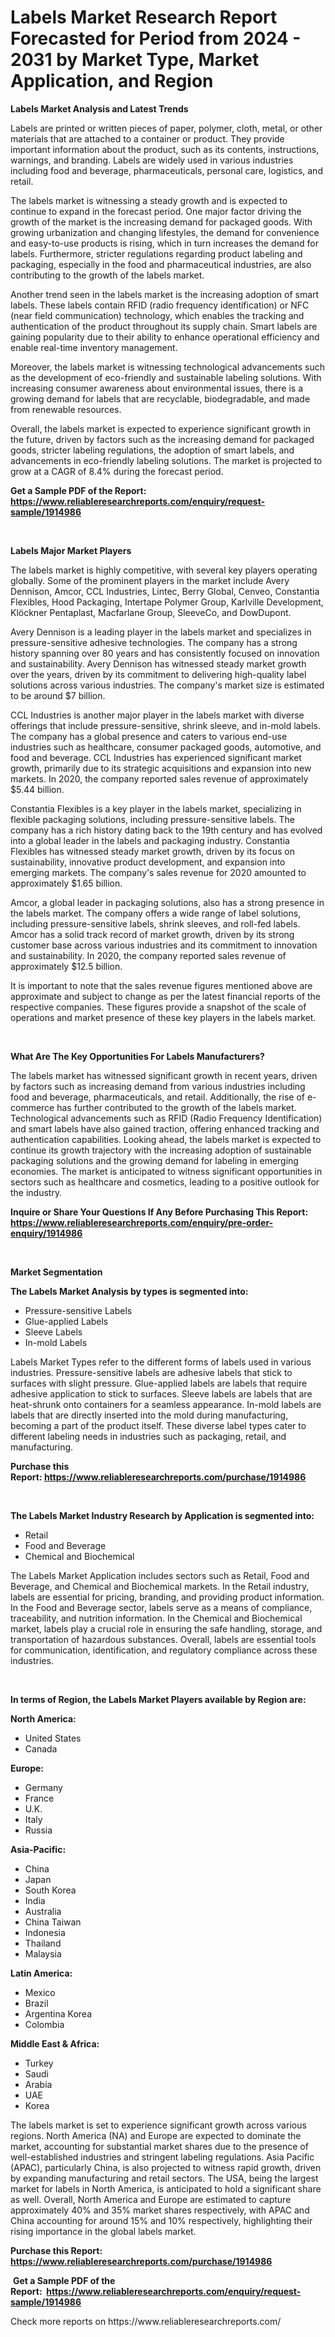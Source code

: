 <p><h1>Labels Market Research Report Forecasted for Period from 2024 -  2031 by Market Type, Market Application, and Region</h1></p><p><strong>Labels Market Analysis and Latest Trends</strong></p>
<p><p>Labels are printed or written pieces of paper, polymer, cloth, metal, or other materials that are attached to a container or product. They provide important information about the product, such as its contents, instructions, warnings, and branding. Labels are widely used in various industries including food and beverage, pharmaceuticals, personal care, logistics, and retail.</p><p>The labels market is witnessing a steady growth and is expected to continue to expand in the forecast period. One major factor driving the growth of the market is the increasing demand for packaged goods. With growing urbanization and changing lifestyles, the demand for convenience and easy-to-use products is rising, which in turn increases the demand for labels. Furthermore, stricter regulations regarding product labeling and packaging, especially in the food and pharmaceutical industries, are also contributing to the growth of the labels market.</p><p>Another trend seen in the labels market is the increasing adoption of smart labels. These labels contain RFID (radio frequency identification) or NFC (near field communication) technology, which enables the tracking and authentication of the product throughout its supply chain. Smart labels are gaining popularity due to their ability to enhance operational efficiency and enable real-time inventory management.</p><p>Moreover, the labels market is witnessing technological advancements such as the development of eco-friendly and sustainable labeling solutions. With increasing consumer awareness about environmental issues, there is a growing demand for labels that are recyclable, biodegradable, and made from renewable resources.</p><p>Overall, the labels market is expected to experience significant growth in the future, driven by factors such as the increasing demand for packaged goods, stricter labeling regulations, the adoption of smart labels, and advancements in eco-friendly labeling solutions. The market is projected to grow at a CAGR of 8.4% during the forecast period.</p></p>
<p><strong>Get a Sample PDF of the Report:&nbsp; <a href="https://www.reliableresearchreports.com/enquiry/request-sample/1914986">https://www.reliableresearchreports.com/enquiry/request-sample/1914986</a></strong></p>
<p>&nbsp;</p>
<p><strong>Labels Major Market Players</strong></p>
<p><p>The labels market is highly competitive, with several key players operating globally. Some of the prominent players in the market include Avery Dennison, Amcor, CCL Industries, Lintec, Berry Global, Cenveo, Constantia Flexibles, Hood Packaging, Intertape Polymer Group, Karlville Development, Klöckner Pentaplast, Macfarlane Group, SleeveCo, and DowDupont.</p><p>Avery Dennison is a leading player in the labels market and specializes in pressure-sensitive adhesive technologies. The company has a strong history spanning over 80 years and has consistently focused on innovation and sustainability. Avery Dennison has witnessed steady market growth over the years, driven by its commitment to delivering high-quality label solutions across various industries. The company's market size is estimated to be around $7 billion.</p><p>CCL Industries is another major player in the labels market with diverse offerings that include pressure-sensitive, shrink sleeve, and in-mold labels. The company has a global presence and caters to various end-use industries such as healthcare, consumer packaged goods, automotive, and food and beverage. CCL Industries has experienced significant market growth, primarily due to its strategic acquisitions and expansion into new markets. In 2020, the company reported sales revenue of approximately $5.44 billion.</p><p>Constantia Flexibles is a key player in the labels market, specializing in flexible packaging solutions, including pressure-sensitive labels. The company has a rich history dating back to the 19th century and has evolved into a global leader in the labels and packaging industry. Constantia Flexibles has witnessed steady market growth, driven by its focus on sustainability, innovative product development, and expansion into emerging markets. The company's sales revenue for 2020 amounted to approximately $1.65 billion.</p><p>Amcor, a global leader in packaging solutions, also has a strong presence in the labels market. The company offers a wide range of label solutions, including pressure-sensitive labels, shrink sleeves, and roll-fed labels. Amcor has a solid track record of market growth, driven by its strong customer base across various industries and its commitment to innovation and sustainability. In 2020, the company reported sales revenue of approximately $12.5 billion.</p><p>It is important to note that the sales revenue figures mentioned above are approximate and subject to change as per the latest financial reports of the respective companies. These figures provide a snapshot of the scale of operations and market presence of these key players in the labels market.</p></p>
<p>&nbsp;</p>
<p><strong>What Are The Key Opportunities For Labels Manufacturers?</strong></p>
<p><p>The labels market has witnessed significant growth in recent years, driven by factors such as increasing demand from various industries including food and beverage, pharmaceuticals, and retail. Additionally, the rise of e-commerce has further contributed to the growth of the labels market. Technological advancements such as RFID (Radio Frequency Identification) and smart labels have also gained traction, offering enhanced tracking and authentication capabilities. Looking ahead, the labels market is expected to continue its growth trajectory with the increasing adoption of sustainable packaging solutions and the growing demand for labeling in emerging economies. The market is anticipated to witness significant opportunities in sectors such as healthcare and cosmetics, leading to a positive outlook for the industry.</p></p>
<p><strong>Inquire or Share Your Questions If Any Before Purchasing This Report: <a href="https://www.reliableresearchreports.com/enquiry/pre-order-enquiry/1914986">https://www.reliableresearchreports.com/enquiry/pre-order-enquiry/1914986</a></strong></p>
<p>&nbsp;</p>
<p><strong>Market Segmentation</strong></p>
<p><strong>The Labels Market Analysis by types is segmented into:</strong></p>
<p><ul><li>Pressure-sensitive Labels</li><li>Glue-applied Labels</li><li>Sleeve Labels</li><li>In-mold Labels</li></ul></p>
<p><p>Labels Market Types refer to the different forms of labels used in various industries. Pressure-sensitive labels are adhesive labels that stick to surfaces with slight pressure. Glue-applied labels are labels that require adhesive application to stick to surfaces. Sleeve labels are labels that are heat-shrunk onto containers for a seamless appearance. In-mold labels are labels that are directly inserted into the mold during manufacturing, becoming a part of the product itself. These diverse label types cater to different labeling needs in industries such as packaging, retail, and manufacturing.</p></p>
<p><strong>Purchase this Report:&nbsp;<a href="https://www.reliableresearchreports.com/purchase/1914986">https://www.reliableresearchreports.com/purchase/1914986</a></strong></p>
<p>&nbsp;</p>
<p><strong>The Labels Market Industry Research by Application is segmented into:</strong></p>
<p><ul><li>Retail</li><li>Food and Beverage</li><li>Chemical and Biochemical</li></ul></p>
<p><p>The Labels Market Application includes sectors such as Retail, Food and Beverage, and Chemical and Biochemical markets. In the Retail industry, labels are essential for pricing, branding, and providing product information. In the Food and Beverage sector, labels serve as a means of compliance, traceability, and nutrition information. In the Chemical and Biochemical market, labels play a crucial role in ensuring the safe handling, storage, and transportation of hazardous substances. Overall, labels are essential tools for communication, identification, and regulatory compliance across these industries.</p></p>
<p>&nbsp;</p>
<p><strong>In terms of Region, the Labels Market Players available by Region are:</strong></p>
<p>
    <p> <strong> North America: </strong>
        <ul>
            <li>United States</li>
            <li>Canada</li>
        </ul>
        </p> 
    <p> <strong> Europe: </strong>
        <ul>
            <li>Germany</li>
            <li>France</li>
            <li>U.K.</li>
            <li>Italy</li>
            <li>Russia</li>
        </ul>
        </p> 
    <p> <strong> Asia-Pacific: </strong>
        <ul>
            <li>China</li>
            <li>Japan</li>
            <li>South Korea</li>
            <li>India</li>
            <li>Australia</li>
            <li>China Taiwan</li>
            <li>Indonesia</li>
            <li>Thailand</li>
            <li>Malaysia</li>
        </ul>
        </p> 
    <p> <strong> Latin America: </strong>
        <ul>
            <li>Mexico</li>
            <li>Brazil</li>
            <li>Argentina Korea</li>
            <li>Colombia</li>
        </ul>
        </p> 
    <p> <strong> Middle East & Africa: </strong>
        <ul>
            <li>Turkey</li>
            <li>Saudi</li>
            <li>Arabia</li>
            <li>UAE</li>
            <li>Korea</li>
        </ul>
    </p>
    </p>
<p><p>The labels market is set to experience significant growth across various regions. North America (NA) and Europe are expected to dominate the market, accounting for substantial market shares due to the presence of well-established industries and stringent labeling regulations. Asia Pacific (APAC), particularly China, is also projected to witness rapid growth, driven by expanding manufacturing and retail sectors. The USA, being the largest market for labels in North America, is anticipated to hold a significant share as well. Overall, North America and Europe are estimated to capture approximately 40% and 35% market shares respectively, with APAC and China accounting for around 15% and 10% respectively, highlighting their rising importance in the global labels market.</p></p>
<p><strong>Purchase this Report: <a href="https://www.reliableresearchreports.com/purchase/1914986">https://www.reliableresearchreports.com/purchase/1914986</a></strong></p>
<p>&nbsp;<strong>Get a Sample PDF of the Report:&nbsp;&nbsp;<a href="https://www.reliableresearchreports.com/enquiry/request-sample/1914986">https://www.reliableresearchreports.com/enquiry/request-sample/1914986</a></strong></p>
<p><strong></strong></p>
<p>Check more reports on https://www.reliableresearchreports.com/</p>